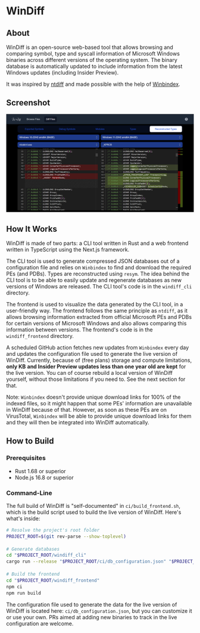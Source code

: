 # WinDiff

## About

WinDiff is an open-source web-based tool that allows browsing and comparing
symbol, type and syscall information of Microsoft Windows binaries across
different versions of the operating system. The binary database is automatically
updated to include information from the latest Windows updates (including
Insider Preview).

It was inspired by [ntdiff](https://github.com/ntdiff/ntdiff) and made possible
with the help of [Winbindex](https://github.com/m417z/winbindex).

## Screenshot

<img src="./docs/static/windiff_screenshot.png" alt="Screenshot of WinDiff">

## How It Works

WinDiff is made of two parts: a CLI tool written in Rust and a web frontend
written in TypeScript using the Next.js framework.

The CLI tool is used to generate compressed JSON databases out of a
configuration file and relies on `Winbindex` to find and download the required
PEs (and PDBs). Types are reconstructed using `resym`. The idea behind the CLI
tool is to be able to easily update and regenerate databases as new versions of
Windows are released. The CLI tool's code is in the `windiff_cli` directory.

The frontend is used to visualize the data generated by the CLI tool, in a
user-friendly way. The frontend follows the same principle as `ntdiff`, as it
allows browsing information extracted from official Microsoft PEs and PDBs for
certain versions of Microsoft Windows and also allows comparing this information
between versions. The frontend's code is in the `windiff_frontend` directory.

A scheduled GitHub action fetches new updates from `Winbindex` every day and
updates the configuration file used to generate the live version of WinDiff.
Currently, because of (free plans) storage and compute limitations, **only KB**
**and Insider Preview updates less than one year old are kept** for the live
version. You can of course rebuild a local version of WinDiff yourself, without
those limitations if you need to. See the next section for that.

Note: `Winbindex` doesn't provide unique download links for 100% of the indexed
files, so it might happen that some PEs' information are unavailable in WinDiff
because of that. However, as soon as these PEs are on VirusTotal, `Winbindex`
will be able to provide unique download links for them and they will then be
integrated into WinDiff automatically.

## How to Build

### Prerequisites

- Rust 1.68 or superior
- Node.js 16.8 or superior

### Command-Line

The full build of WinDiff is "self-documented" in `ci/build_frontend.sh`, which
is the build script used to build the live version of WinDiff. Here's what's inside:

```bash
# Resolve the project's root folder
PROJECT_ROOT=$(git rev-parse --show-toplevel)

# Generate databases
cd "$PROJECT_ROOT/windiff_cli"
cargo run --release "$PROJECT_ROOT/ci/db_configuration.json" "$PROJECT_ROOT/windiff_frontend/public/"

# Build the frontend
cd "$PROJECT_ROOT/windiff_frontend"
npm ci
npm run build
```

The configuration file used to generate the data for the live version of WinDiff
is located here: `ci/db_configuration.json`, but you can customize it or use
your own. PRs aimed at adding new binaries to track in the live configuration
are welcome.

